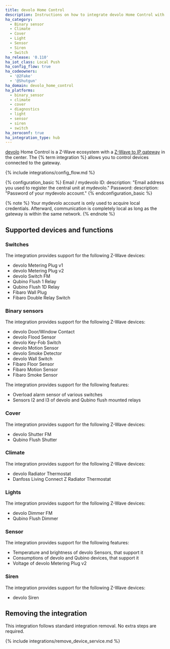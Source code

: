 ```yaml
---
title: devolo Home Control
description: Instructions on how to integrate devolo Home Control with Home Assistant.
ha_category:
  - Binary sensor
  - Climate
  - Cover
  - Light
  - Sensor
  - Siren
  - Switch
ha_release: '0.110'
ha_iot_class: Local Push
ha_config_flow: true
ha_codeowners:
  - '@2Fake'
  - '@Shutgun'
ha_domain: devolo_home_control
ha_platforms:
  - binary_sensor
  - climate
  - cover
  - diagnostics
  - light
  - sensor
  - siren
  - switch
ha_zeroconf: true
ha_integration_type: hub
---
```


[devolo](https://www.devolo.global) Home Control is a Z-Wave ecosystem with a [Z-Wave to IP gateway](https://www.devolo.de/devolo-home-control-zentrale) in the center. The {% term integration %} allows you to control devices connected to the gateway.

{% include integrations/config_flow.md %}

{% configuration_basic %}
Email / mydevolo ID:
  description: "Email address you used to register the central unit at mydevolo."
Password:
  description: "Password of your mydevolo account."
{% endconfiguration_basic %}

{% note %}
Your mydevolo account is only used to acquire local credentials. Afterward, communication is completely local as long as the gateway is within the same network.
{% endnote %}


## Supported devices and functions

### Switches

The integration provides support for the following Z-Wave devices:

- devolo Metering Plug v1
- devolo Metering Plug v2
- devolo Switch FM
- Qubino Flush 1 Relay
- Qubino Flush 1D Relay
- Fibaro Wall Plug
- Fibaro Double Relay Switch

### Binary sensors

The integration provides support for the following Z-Wave devices:

- devolo Door/Window Contact
- devolo Flood Sensor
- devolo Key-Fob Switch
- devolo Motion Sensor
- devolo Smoke Detector
- devolo Wall Switch
- Fibaro Floor Sensor
- Fibaro Motion Sensor
- Fibaro Smoke Sensor

The integration provides support for the following features:

- Overload alarm sensor of various switches
- Sensors I2 and I3 of devolo and Qubino flush mounted relays

### Cover

The integration provides support for the following Z-Wave devices:

- devolo Shutter FM
- Qubino Flush Shutter

### Climate

The integration provides support for the following Z-Wave devices:

- devolo Radiator Thermostat
- Danfoss Living Connect Z Radiator Thermostat

### Lights

The integration provides support for the following Z-Wave devices:

- devolo Dimmer FM
- Qubino Flush Dimmer

### Sensor

The integration provides support for the following features:

- Temperature and brightness of devolo Sensors, that support it
- Consumptions of devolo and Qubino devices, that support it
- Voltage of devolo Metering Plug v2

### Siren

The integration provides support for the following Z-Wave devices:

- devolo Siren

## Removing the integration

This integration follows standard integration removal. No extra steps are required.

{% include integrations/remove_device_service.md %}
